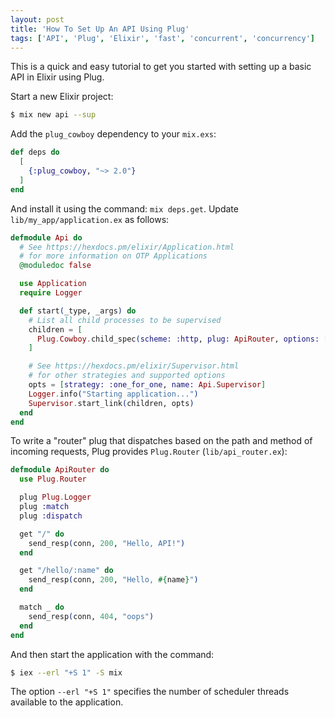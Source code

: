 ```yaml
---
layout: post
title: 'How To Set Up An API Using Plug'
tags: ['API', 'Plug', 'Elixir', 'fast', 'concurrent', 'concurrency']
---
```

This is a quick and easy tutorial to get you started with setting up a basic API in Elixir using Plug.

Start a new Elixir project:
```bash
$ mix new api --sup
```

Add the `plug_cowboy` dependency to your `mix.exs`:
```elixir
def deps do
  [
    {:plug_cowboy, "~> 2.0"}
  ]
end
```

And install it using the command: `mix deps.get`. Update `lib/my_app/application.ex` as follows:
```elixir
defmodule Api do
  # See https://hexdocs.pm/elixir/Application.html
  # for more information on OTP Applications
  @moduledoc false

  use Application
  require Logger

  def start(_type, _args) do
    # List all child processes to be supervised
    children = [
      Plug.Cowboy.child_spec(scheme: :http, plug: ApiRouter, options: [port: 4001])
    ]

    # See https://hexdocs.pm/elixir/Supervisor.html
    # for other strategies and supported options
    opts = [strategy: :one_for_one, name: Api.Supervisor]
    Logger.info("Starting application...")
    Supervisor.start_link(children, opts)
  end
end
```

To write a "router" plug that dispatches based on the path and method of incoming requests, Plug provides `Plug.Router` (`lib/api_router.ex`):
```elixir
defmodule ApiRouter do
  use Plug.Router

  plug Plug.Logger
  plug :match
  plug :dispatch

  get "/" do
    send_resp(conn, 200, "Hello, API!")
  end

  get "/hello/:name" do
    send_resp(conn, 200, "Hello, #{name}")
  end

  match _ do
    send_resp(conn, 404, "oops")
  end
end
```

And then start the application with the command:
```bash
$ iex --erl "+S 1" -S mix
```

The option `--erl "+S 1"` specifies the number of scheduler threads available to the application.
